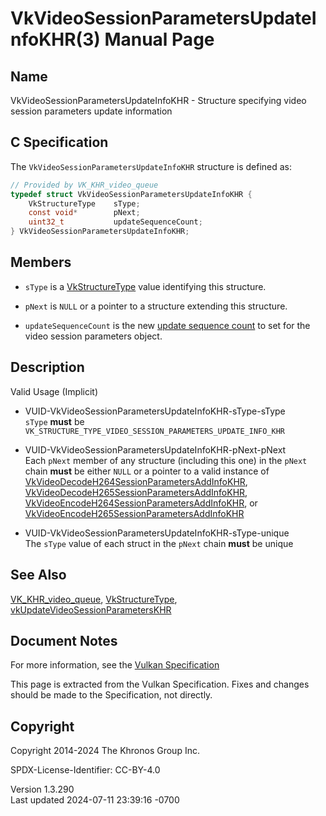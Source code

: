 # VkVideoSessionParametersUpdateInfoKHR(3) Manual Page

## Name

VkVideoSessionParametersUpdateInfoKHR - Structure specifying video
session parameters update information



## <a href="#_c_specification" class="anchor"></a>C Specification

The `VkVideoSessionParametersUpdateInfoKHR` structure is defined as:

``` c
// Provided by VK_KHR_video_queue
typedef struct VkVideoSessionParametersUpdateInfoKHR {
    VkStructureType    sType;
    const void*        pNext;
    uint32_t           updateSequenceCount;
} VkVideoSessionParametersUpdateInfoKHR;
```

## <a href="#_members" class="anchor"></a>Members

- `sType` is a [VkStructureType](https://registry.khronos.org/vulkan/specs/1.3-extensions/man/html/VkStructureType.html) value identifying
  this structure.

- `pNext` is `NULL` or a pointer to a structure extending this
  structure.

- `updateSequenceCount` is the new <a
  href="https://registry.khronos.org/vulkan/specs/1.3-extensions/html/vkspec.html#video-session-parameters"
  target="_blank" rel="noopener">update sequence count</a> to set for
  the video session parameters object.

## <a href="#_description" class="anchor"></a>Description

Valid Usage (Implicit)

- <a href="#VUID-VkVideoSessionParametersUpdateInfoKHR-sType-sType"
  id="VUID-VkVideoSessionParametersUpdateInfoKHR-sType-sType"></a>
  VUID-VkVideoSessionParametersUpdateInfoKHR-sType-sType  
  `sType` **must** be
  `VK_STRUCTURE_TYPE_VIDEO_SESSION_PARAMETERS_UPDATE_INFO_KHR`

- <a href="#VUID-VkVideoSessionParametersUpdateInfoKHR-pNext-pNext"
  id="VUID-VkVideoSessionParametersUpdateInfoKHR-pNext-pNext"></a>
  VUID-VkVideoSessionParametersUpdateInfoKHR-pNext-pNext  
  Each `pNext` member of any structure (including this one) in the
  `pNext` chain **must** be either `NULL` or a pointer to a valid
  instance of
  [VkVideoDecodeH264SessionParametersAddInfoKHR](https://registry.khronos.org/vulkan/specs/1.3-extensions/man/html/VkVideoDecodeH264SessionParametersAddInfoKHR.html),
  [VkVideoDecodeH265SessionParametersAddInfoKHR](https://registry.khronos.org/vulkan/specs/1.3-extensions/man/html/VkVideoDecodeH265SessionParametersAddInfoKHR.html),
  [VkVideoEncodeH264SessionParametersAddInfoKHR](https://registry.khronos.org/vulkan/specs/1.3-extensions/man/html/VkVideoEncodeH264SessionParametersAddInfoKHR.html),
  or
  [VkVideoEncodeH265SessionParametersAddInfoKHR](https://registry.khronos.org/vulkan/specs/1.3-extensions/man/html/VkVideoEncodeH265SessionParametersAddInfoKHR.html)

- <a href="#VUID-VkVideoSessionParametersUpdateInfoKHR-sType-unique"
  id="VUID-VkVideoSessionParametersUpdateInfoKHR-sType-unique"></a>
  VUID-VkVideoSessionParametersUpdateInfoKHR-sType-unique  
  The `sType` value of each struct in the `pNext` chain **must** be
  unique

## <a href="#_see_also" class="anchor"></a>See Also

[VK_KHR_video_queue](https://registry.khronos.org/vulkan/specs/1.3-extensions/man/html/VK_KHR_video_queue.html),
[VkStructureType](https://registry.khronos.org/vulkan/specs/1.3-extensions/man/html/VkStructureType.html),
[vkUpdateVideoSessionParametersKHR](https://registry.khronos.org/vulkan/specs/1.3-extensions/man/html/vkUpdateVideoSessionParametersKHR.html)

## <a href="#_document_notes" class="anchor"></a>Document Notes

For more information, see the <a
href="https://registry.khronos.org/vulkan/specs/1.3-extensions/html/vkspec.html#VkVideoSessionParametersUpdateInfoKHR"
target="_blank" rel="noopener">Vulkan Specification</a>

This page is extracted from the Vulkan Specification. Fixes and changes
should be made to the Specification, not directly.

## <a href="#_copyright" class="anchor"></a>Copyright

Copyright 2014-2024 The Khronos Group Inc.

SPDX-License-Identifier: CC-BY-4.0

Version 1.3.290  
Last updated 2024-07-11 23:39:16 -0700
